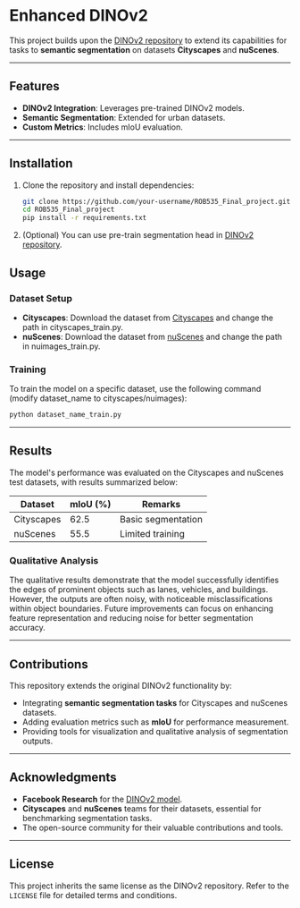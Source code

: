 # **Enhanced DINOv2**

This project builds upon the [DINOv2 repository](https://github.com/facebookresearch/dinov2) to extend its capabilities for tasks to **semantic segmentation** on datasets **Cityscapes** and **nuScenes**.

---

## **Features**
- **DINOv2 Integration**: Leverages pre-trained DINOv2 models.
- **Semantic Segmentation**: Extended for urban datasets.
- **Custom Metrics**: Includes mIoU evaluation.

---

## **Installation**
1. Clone the repository and install dependencies:
   ```bash
   git clone https://github.com/your-username/ROB535_Final_project.git
   cd ROB535_Final_project
   pip install -r requirements.txt

2. (Optional) You can use pre-train segmentation head in [DINOv2 repository](https://github.com/facebookresearch/dinov2).

## **Usage**
### Dataset Setup
- **Cityscapes**:
  Download the dataset from [Cityscapes](https://www.cityscapes-dataset.com/) and change the path in cityscapes_train.py.
- **nuScenes**:
  Download the dataset from [nuScenes](https://www.nuscenes.org/) and change the path in nuimages_train.py.

### Training
To train the model on a specific dataset, use the following command (modify dataset_name to cityscapes/nuimages):
```bash
python dataset_name_train.py
```

---
## **Results**
The model's performance was evaluated on the Cityscapes and nuScenes test datasets, with results summarized below:

| Dataset      | mIoU (%) | Remarks            |
|--------------|----------|--------------------|
| Cityscapes   | 62.5     | Basic segmentation |
| nuScenes     | 55.5     | Limited training   |

### Qualitative Analysis
The qualitative results demonstrate that the model successfully identifies the edges of prominent objects such as lanes, vehicles, and buildings. However, the outputs are often noisy, with noticeable misclassifications within object boundaries. Future improvements can focus on enhancing feature representation and reducing noise for better segmentation accuracy.

---

## **Contributions**
This repository extends the original DINOv2 functionality by:
- Integrating **semantic segmentation tasks** for Cityscapes and nuScenes datasets.
- Adding evaluation metrics such as **mIoU** for performance measurement.
- Providing tools for visualization and qualitative analysis of segmentation outputs.

---

## **Acknowledgments**
- **Facebook Research** for the [DINOv2 model](https://github.com/facebookresearch/dinov2).
- **Cityscapes** and **nuScenes** teams for their datasets, essential for benchmarking segmentation tasks.
- The open-source community for their valuable contributions and tools.

---

## **License**
This project inherits the same license as the DINOv2 repository. Refer to the `LICENSE` file for detailed terms and conditions.


